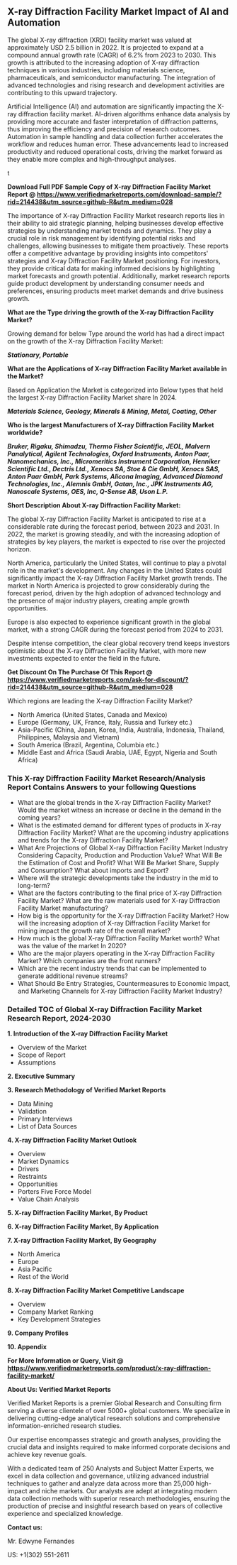 <h2>X-ray Diffraction Facility Market Impact of AI and Automation</h2><p>The global X-ray diffraction (XRD) facility market was valued at approximately USD 2.5 billion in 2022. It is projected to expand at a compound annual growth rate (CAGR) of 6.2% from 2023 to 2030. This growth is attributed to the increasing adoption of X-ray diffraction techniques in various industries, including materials science, pharmaceuticals, and semiconductor manufacturing. The integration of advanced technologies and rising research and development activities are contributing to this upward trajectory.</p><p>Artificial Intelligence (AI) and automation are significantly impacting the X-ray diffraction facility market. AI-driven algorithms enhance data analysis by providing more accurate and faster interpretation of diffraction patterns, thus improving the efficiency and precision of research outcomes. Automation in sample handling and data collection further accelerates the workflow and reduces human error. These advancements lead to increased productivity and reduced operational costs, driving the market forward as they enable more complex and high-throughput analyses.</p>t</p><p id="" class=""><strong>Download Full PDF Sample Copy of X-ray Diffraction Facility Market Report @ <a href="https://www.verifiedmarketreports.com/download-sample/?rid=214438&utm_source=github-R&utm_medium=028" target="_blank">https://www.verifiedmarketreports.com/download-sample/?rid=214438&utm_source=github-R&utm_medium=028</a></strong></p><p>The importance of&nbsp;X-ray Diffraction Facility Market research reports lies in their ability to aid strategic planning, helping businesses develop effective strategies by understanding market trends and dynamics. They play a crucial role in risk management by identifying potential risks and challenges, allowing businesses to mitigate them proactively. These reports offer a competitive advantage by providing insights into competitors' strategies and X-ray Diffraction Facility Market positioning. For investors, they provide critical data for making informed decisions by highlighting market forecasts and growth potential. Additionally, market research reports guide product development by understanding consumer needs and preferences, ensuring products meet market demands and drive business growth.</p><p><strong>What are the&nbsp;Type driving the growth of the X-ray Diffraction Facility Market?</strong></p><p id="" class="">Growing demand for below Type around the world has had a direct impact on the growth of the X-ray Diffraction Facility Market:</p><em><strong>Stationary, Portable</strong></em></p><strong>What are the&nbsp;Applications&nbsp;of X-ray Diffraction Facility Market available in the Market?</strong></p><p id="" class="">Based on Application the Market is categorized into Below types that held the largest X-ray Diffraction Facility Market share In 2024.</p><em><strong>Materials Science, Geology, Minerals & Mining, Metal, Coating, Other</strong></em></p><strong>Who is the largest Manufacturers of X-ray Diffraction Facility Market worldwide?</strong></p><p><em><strong>Bruker, Rigaku, Shimadzu, Thermo Fisher Scientific, JEOL, Malvern Panalytical, Agilent Technologies, Oxford Instruments, Anton Paar, Nanomechanics, Inc., Micromeritics Instrument Corporation, Henniker Scientific Ltd., Dectris Ltd., Xenocs SA, Stoe & Cie GmbH, Xenocs SAS, Anton Paar GmbH, Park Systems, Alicona Imaging, Advanced Diamond Technologies, Inc., Alemnis GmbH, Gatan, Inc., JPK Instruments AG, Nanoscale Systems, OES, Inc, Q-Sense AB, Uson L.P.</strong></em></p><p id="" class=""><strong>Short Description About X-ray Diffraction Facility Market:</strong></p><p>The global X-ray Diffraction Facility Market is anticipated to rise at a considerable rate during the forecast period, between 2023 and 2031. In 2022, the market is growing steadily, and with the increasing adoption of strategies by key players, the market is expected to rise over the projected horizon.</p><p>North America, particularly the United States, will continue to play a pivotal role in the market's development. Any changes in the United States could significantly impact the X-ray Diffraction Facility Market growth trends. The market in North America is projected to grow considerably during the forecast period, driven by the high adoption of advanced technology and the presence of major industry players, creating ample growth opportunities.</p><p>Europe is also expected to experience significant growth in the global market, with a strong CAGR during the forecast period from 2024 to 2031.</p><p>Despite intense competition, the clear global recovery trend keeps investors optimistic about the X-ray Diffraction Facility Market, with more new investments expected to enter the field in the future.</p><p id="" class=""><strong>Get Discount On The Purchase Of This Report @ <a href="https://www.verifiedmarketreports.com/ask-for-discount/?rid=214438&utm_source=github-R&utm_medium=028" target="_blank">https://www.verifiedmarketreports.com/ask-for-discount/?rid=214438&utm_source=github-R&utm_medium=028</a></strong></p>Which regions are leading the X-ray Diffraction Facility Market?</p><ul><li>North America (United States, Canada and Mexico)</li><li>Europe (Germany, UK, France, Italy, Russia and Turkey etc.)</li><li>Asia-Pacific (China, Japan, Korea, India, Australia, Indonesia, Thailand, Philippines, Malaysia and Vietnam)</li><li>South America (Brazil, Argentina, Columbia etc.)</li><li>Middle East and Africa (Saudi Arabia, UAE, Egypt, Nigeria and South Africa)</li></ul><h3 id="" class="">This X-ray Diffraction Facility Market Research/Analysis Report Contains Answers to your following Questions</h3><ul><li>What are the global trends in the X-ray Diffraction Facility Market? Would the market witness an increase or decline in the demand in the coming years?</li><li>What is the estimated demand for different types of products in X-ray Diffraction Facility Market? What are the upcoming industry applications and trends for the X-ray Diffraction Facility Market?</li><li>What Are Projections of Global X-ray Diffraction Facility Market Industry Considering Capacity, Production and Production Value? What Will Be the Estimation of Cost and Profit? What Will Be Market Share, Supply and Consumption? What about imports and Export?</li><li>Where will the strategic developments take the industry in the mid to long-term?</li><li>What are the factors contributing to the final price of X-ray Diffraction Facility Market? What are the raw materials used for X-ray Diffraction Facility Market manufacturing?</li><li>How big is the opportunity for the X-ray Diffraction Facility Market? How will the increasing adoption of X-ray Diffraction Facility Market for mining impact the growth rate of the overall market?</li><li>How much is the global X-ray Diffraction Facility Market worth? What was the value of the market In 2020?</li><li>Who are the major players operating in the X-ray Diffraction Facility Market? Which companies are the front runners?</li><li>Which are the recent industry trends that can be implemented to generate additional revenue streams?</li><li>What Should Be Entry Strategies, Countermeasures to Economic Impact, and Marketing Channels for X-ray Diffraction Facility Market Industry?</li></ul><h3 id="" class="">Detailed TOC of Global X-ray Diffraction Facility Market Research Report, 2024-2030</h3><p id="" class=""><strong>1. Introduction of the X-ray Diffraction Facility Market</strong></p><ul><li>Overview of the Market</li><li>Scope of Report</li><li>Assumptions</li></ul><p id="" class=""><strong>2. Executive Summary</strong></p><p id="" class=""><strong>3. Research Methodology of Verified Market Reports</strong></p><ul><li>Data Mining</li><li>Validation</li><li>Primary Interviews</li><li>List of Data Sources</li></ul><p id="" class=""><strong>4. X-ray Diffraction Facility Market Outlook</strong></p><ul><li>Overview</li><li>Market Dynamics</li><li>Drivers</li><li>Restraints</li><li>Opportunities</li><li>Porters Five Force Model</li><li>Value Chain Analysis</li></ul><p id="" class=""><strong>5. X-ray Diffraction Facility Market, By Product</strong></p><p id="" class=""><strong>6. X-ray Diffraction Facility Market, By Application</strong></p><p id="" class=""><strong>7. X-ray Diffraction Facility Market, By Geography</strong></p><ul><li>North America</li><li>Europe</li><li>Asia Pacific</li><li>Rest of the World</li></ul><p id="" class=""><strong>8. X-ray Diffraction Facility Market Competitive Landscape</strong></p><ul><li>Overview</li><li>Company Market Ranking</li><li>Key Development Strategies</li></ul><p id="" class=""><strong>9. Company Profiles</strong></p><p id="" class=""><strong>10. Appendix</strong></p><p id="" class=""><strong>For More Information or Query, Visit @ <a href="https://www.verifiedmarketreports.com/product/x-ray-diffraction-facility-market/" target="_blank">https://www.verifiedmarketreports.com/product/x-ray-diffraction-facility-market/</a></strong></p><p id="" class=""><strong>About Us: Verified Market Reports</strong></p><p id="" class="">Verified Market Reports is a premier Global Research and Consulting firm serving a diverse clientele of over 5000+ global customers. We specialize in delivering cutting-edge analytical research solutions and comprehensive information-enriched research studies.</p><p id="" class="">Our expertise encompasses strategic and growth analyses, providing the crucial data and insights required to make informed corporate decisions and achieve key revenue goals.</p><p id="" class="">With a dedicated team of 250 Analysts and Subject Matter Experts, we excel in data collection and governance, utilizing advanced industrial techniques to gather and analyze data across more than 25,000 high-impact and niche markets. Our analysts are adept at integrating modern data collection methods with superior research methodologies, ensuring the production of precise and insightful research based on years of collective experience and specialized knowledge.</p><p id="" class=""><strong>Contact us:</strong></p><p id="" class="">Mr. Edwyne Fernandes</p><p id="" class="">US: +1(302) 551-2611</p>